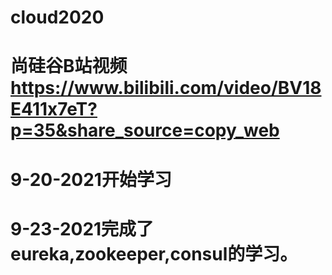 # cloud2020 
# 尚硅谷B站视频 https://www.bilibili.com/video/BV18E411x7eT?p=35&share_source=copy_web
# 9-20-2021开始学习
# 9-23-2021完成了eureka,zookeeper,consul的学习。
